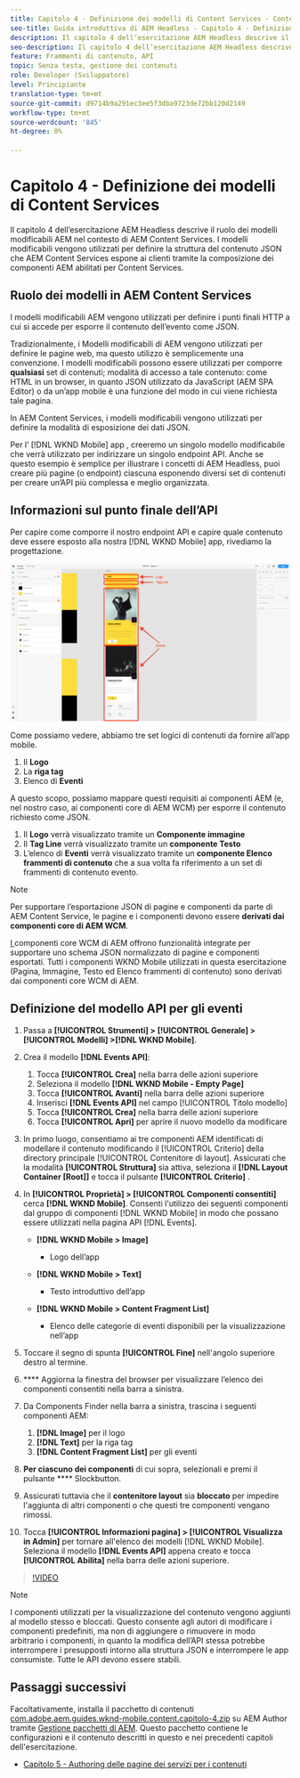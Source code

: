 ```yaml
---
title: Capitolo 4 - Definizione dei modelli di Content Services - Content Services
seo-title: Guida introduttiva di AEM Headless - Capitolo 4 - Definizione dei modelli di Content Services
description: Il capitolo 4 dell’esercitazione AEM Headless descrive il ruolo dei modelli modificabili AEM nel contesto di AEM Content Services. I modelli modificabili vengono utilizzati per definire la struttura del contenuto JSON che AEM Content Services presenterà in ultima analisi.
seo-description: Il capitolo 4 dell’esercitazione AEM Headless descrive il ruolo dei modelli modificabili AEM nel contesto di AEM Content Services. I modelli modificabili vengono utilizzati per definire la struttura del contenuto JSON che AEM Content Services presenterà in ultima analisi.
feature: Frammenti di contenuto, API
topic: Senza testa, gestione dei contenuti
role: Developer (Sviluppatore)
level: Principiante
translation-type: tm+mt
source-git-commit: d9714b9a291ec3ee5f3dba9723de72bb120d2149
workflow-type: tm+mt
source-wordcount: '845'
ht-degree: 0%

---
```



# Capitolo 4 - Definizione dei modelli di Content Services

Il capitolo 4 dell’esercitazione AEM Headless descrive il ruolo dei modelli modificabili AEM nel contesto di AEM Content Services. I modelli modificabili vengono utilizzati per definire la struttura del contenuto JSON che AEM Content Services espone ai clienti tramite la composizione dei componenti AEM abilitati per Content Services.

## Ruolo dei modelli in AEM Content Services

I modelli modificabili AEM vengono utilizzati per definire i punti finali HTTP a cui si accede per esporre il contenuto dell’evento come JSON.

Tradizionalmente, i Modelli modificabili di AEM vengono utilizzati per definire le pagine web, ma questo utilizzo è semplicemente una convenzione. I modelli modificabili possono essere utilizzati per comporre **qualsiasi** set di contenuti; modalità di accesso a tale contenuto: come HTML in un browser, in quanto JSON utilizzato da JavaScript (AEM SPA Editor) o da un’app mobile è una funzione del modo in cui viene richiesta tale pagina.

In AEM Content Services, i modelli modificabili vengono utilizzati per definire la modalità di esposizione dei dati JSON.

Per l’ [!DNL WKND Mobile] app , creeremo un singolo modello modificabile che verrà utilizzato per indirizzare un singolo endpoint API. Anche se questo esempio è semplice per illustrare i concetti di AEM Headless, puoi creare più pagine (o endpoint) ciascuna esponendo diversi set di contenuti per creare un’API più complessa e meglio organizzata.

## Informazioni sul punto finale dell’API

Per capire come comporre il nostro endpoint API e capire quale contenuto deve essere esposto alla nostra [!DNL WKND Mobile] app, rivediamo la progettazione.

![Decomposizione della pagina API degli eventi](./assets/chapter-4/design-to-component-mapping.png)

Come possiamo vedere, abbiamo tre set logici di contenuti da fornire all’app mobile.

1. Il **Logo**
2. La **riga tag**
3. Elenco di **Eventi**

A questo scopo, possiamo mappare questi requisiti ai componenti AEM (e, nel nostro caso, ai componenti core di AEM WCM) per esporre il contenuto richiesto come JSON.

1. Il **Logo** verrà visualizzato tramite un **Componente immagine**
2. Il **Tag Line** verrà visualizzato tramite un **componente Testo**
3. L’elenco di **Eventi** verrà visualizzato tramite un **componente Elenco frammenti di contenuto** che a sua volta fa riferimento a un set di frammenti di contenuto evento.

>[!NOTE]
>
>Per supportare l’esportazione JSON di pagine e componenti da parte di AEM Content Service, le pagine e i componenti devono essere **derivati dai componenti core di AEM WCM**.
>
>[I ](https://github.com/Adobe-Marketing-Cloud/aem-core-wcm-components) componenti core WCM di AEM offrono funzionalità integrate per supportare uno schema JSON normalizzato di pagine e componenti esportati. Tutti i componenti WKND Mobile utilizzati in questa esercitazione (Pagina, Immagine, Testo ed Elenco frammenti di contenuto) sono derivati dai componenti core WCM di AEM.

## Definizione del modello API per gli eventi

1. Passa a **[!UICONTROL Strumenti] > [!UICONTROL Generale] > [!UICONTROL Modelli] >[!DNL WKND Mobile]**.

1. Crea il modello **[!DNL Events API]**:

   1. Tocca **[!UICONTROL Crea]** nella barra delle azioni superiore
   1. Seleziona il modello **[!DNL WKND Mobile - Empty Page]**
   1. Tocca **[!UICONTROL Avanti]** nella barra delle azioni superiore
   1. Inserisci **[!DNL Events API]** nel campo [!UICONTROL Titolo modello]
   1. Tocca **[!UICONTROL Crea]** nella barra delle azioni superiore
   1. Tocca **[!UICONTROL Apri]** per aprire il nuovo modello da modificare

1. In primo luogo, consentiamo ai tre componenti AEM identificati di modellare il contenuto modificando il [!UICONTROL Criterio] della directory principale [!UICONTROL Contenitore di layout]. Assicurati che la modalità **[!UICONTROL Struttura]** sia attiva, seleziona il **[!DNL Layout Container \[Root\]]** e tocca il pulsante **[!UICONTROL Criterio]** .
1. In **[!UICONTROL Proprietà] > [!UICONTROL Componenti consentiti]** cerca **[!DNL WKND Mobile]**. Consenti l&#39;utilizzo dei seguenti componenti dal gruppo di componenti [!DNL WKND Mobile] in modo che possano essere utilizzati nella pagina API [!DNL Events].

   * **[!DNL WKND Mobile > Image]**

      * Logo dell’app
   * **[!DNL WKND Mobile > Text]**

      * Testo introduttivo dell’app
   * **[!DNL WKND Mobile > Content Fragment List]**

      * Elenco delle categorie di eventi disponibili per la visualizzazione nell’app



1. Toccare il segno di spunta **[!UICONTROL Fine]** nell&#39;angolo superiore destro al termine.
1. **** Aggiorna la finestra del browser per visualizzare l’elenco dei componenti   consentiti nella barra a sinistra.
1. Da Components Finder nella barra a sinistra, trascina i seguenti componenti AEM:
   1. **[!DNL Image]** per il logo
   2. **[!DNL Text]** per la riga tag
   3. **[!DNL Content Fragment List]** per gli eventi
1. **Per ciascuno dei componenti** di cui sopra, selezionali e premi il pulsante  **** Slockbutton.
1. Assicurati tuttavia che il **contenitore layout** sia **bloccato** per impedire l&#39;aggiunta di altri componenti o che questi tre componenti vengano rimossi.
1. Tocca **[!UICONTROL Informazioni pagina] > [!UICONTROL Visualizza in Admin]** per tornare all&#39;elenco dei modelli [!DNL WKND Mobile]. Seleziona il modello **[!DNL Events API]** appena creato e tocca **[!UICONTROL Abilita]** nella barra delle azioni superiore.

>[!VIDEO](https://video.tv.adobe.com/v/28342/?quality=12&learn=on)

>[!NOTE]
>
> I componenti utilizzati per la visualizzazione del contenuto vengono aggiunti al modello stesso e bloccati. Questo consente agli autori di modificare i componenti predefiniti, ma non di aggiungere o rimuovere in modo arbitrario i componenti, in quanto la modifica dell’API stessa potrebbe interrompere i presupposti intorno alla struttura JSON e interrompere le app consumiste. Tutte le API devono essere stabili.

## Passaggi successivi

Facoltativamente, installa il pacchetto di contenuti [com.adobe.aem.guides.wknd-mobile.content.capitolo-4.zip](https://github.com/adobe/aem-guides-wknd-mobile/releases/latest) su AEM Author tramite [Gestione pacchetti di AEM](http://localhost:4502/crx/packmgr/index.jsp). Questo pacchetto contiene le configurazioni e il contenuto descritti in questo e nei precedenti capitoli dell&#39;esercitazione.

* [Capitolo 5 - Authoring delle pagine dei servizi per i contenuti](./chapter-5.md)
